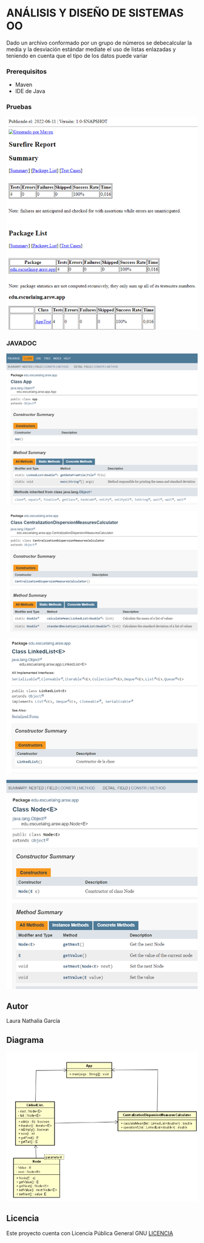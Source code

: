 #  ANÁLISIS Y DISEÑO DE SISTEMAS OO

Dado un archivo conformado por un grupo de números se debecalcular la media y la desviación estándar mediate el uso de listas enlazadas y teniendo en cuenta que el tipo de los datos puede variar 


### Prerequisitos

* Maven
* IDE de Java

### Pruebas

![pruebas2.png](https://github.com/lrn000/Taller2/blob/main/tallerARSW/Imagenes/pruebas2.png)

### JAVADOC

![documentacion1](https://github.com/lrn000/Taller2/blob/main/tallerARSW/Imagenes/documentacion1.png)

![documentacion2](https://github.com/lrn000/Taller2/blob/main/tallerARSW/Imagenes/documentacion2.png)

![documentacion3](https://github.com/lrn000/Taller2/blob/main/tallerARSW/Imagenes/documentacion3.png)

![documentacion4](https://github.com/lrn000/Taller2/blob/main/tallerARSW/Imagenes/documentacion4.png)

## Autor

Laura Nathalia García




## Diagrama

![diagramaC2](https://github.com/lrn000/Taller2/blob/main/tallerARSW/Imagenes/diagramaC2.png)

## Licencia

Este proyecto cuenta con Licencia Pública General GNU [LICENCIA](http://www.gnu.org/licenses/gpl-3.0.html) 
